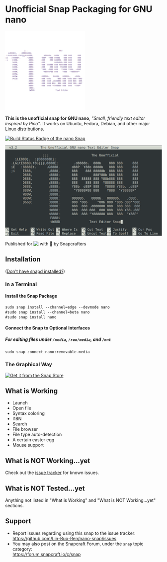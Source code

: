 # Unofficial Snap Packaging for GNU nano
<!--
​	Use the Staticaly service for easy access to in-repo pictures:
​	https://www.staticaly.com/
-->
![Logo of GNU nano](gui/nano.png "Logo of GNU nano")

**This is the unofficial snap for GNU nano**, *"Small, friendly text editor inspired by Pico"*. It works on Ubuntu, Fedora, Debian, and other major Linux distributions.

[![Build Status Badge of the `nano` Snap](https://build.snapcraft.io/badge/Lin-Buo-Ren/nano-snap.svg "Build Status of the `nano` snap")](https://build.snapcraft.io/user/Lin-Buo-Ren/nano-snap)

![Screenshot of the Snapped Application](local/screenshots/main-interface.png "Screenshot of the Snapped Application")

Published for <img src="http://anything.codes/slack-emoji-for-techies/emoji/tux.png" align="top" width="24" /> with 💝 by Snapcrafters

## Installation
([Don't have snapd installed?](https://snapcraft.io/docs/core/install))

### In a Terminal
#### Install the Snap Package
    sudo snap install --channel=edge --devmode nano
    #sudo snap install --channel=beta nano
    #sudo snap install nano

#### Connect the Snap to Optional Interfaces
##### For editing files under `/media`, `/run/media`, and `/mnt`
    sudo snap connect nano:removable-media

### The Graphical Way
[![Get it from the Snap Store](https://snapcraft.io/static/images/badges/en/snap-store-black.svg)](https://snapcraft.io/nano)

## What is Working
* Launch
* Open file
* Syntax coloring
* I18N
* Search
* File browser
* File type auto-detection
* A certain easter egg
* Mouse support

## What is NOT Working...yet 
Check out the [issue tracker](https://github.com/Lin-Buo-Ren/nano-snap/issues) for known issues.

## What is NOT Tested...yet
Anything not listed in "What is Working" and "What is NOT Working...yet" sections.

## Support
* Report issues regarding using this snap to the issue tracker:  
  <https://github.com/Lin-Buo-Ren/nano-snap/issues>
* You may also post on the Snapcraft Forum, under the `snap` topic category:  
  <https://forum.snapcraft.io/c/snap>
